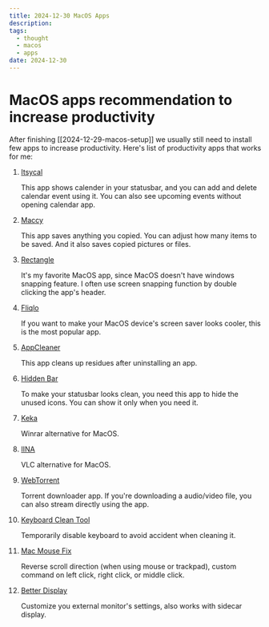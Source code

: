 ```yaml
---
title: 2024-12-30 MacOS Apps
description: 
tags:
  - thought
  - macos
  - apps
date: 2024-12-30
---
```


# MacOS apps recommendation to increase productivity
After finishing [[2024-12-29-macos-setup]] we usually still need to install few apps to increase productivity. Here's list of productivity apps that works for me:

1. [Itsycal](https://www.mowglii.com/itsycal/)

    This app shows calender in your statusbar, and you can add and delete calendar event using it. You can also see upcoming events without opening calendar app.

2. [Maccy](https://maccy.app/)

    This app saves anything you copied. You can adjust how many items to be saved. And it also saves copied pictures or files.

3. [Rectangle](https://rectangleapp.com/)

    It's my favorite MacOS app, since MacOS doesn't have windows snapping feature. I often use screen snapping function by double clicking the app's header.

4. [Fliqlo](https://fliqlo.com/)

    If you want to make your MacOS device's screen saver looks cooler, this is the most popular app.

5. [AppCleaner](https://freemacsoft.net/appcleaner/)

    This app cleans up residues after uninstalling an app.

6. [Hidden Bar](https://apps.apple.com/us/app/hidden-bar/id1452453066)

    To make your statusbar looks clean, you need this app to hide the unused icons. You can show it only when you need it.

7. [Keka](https://www.keka.io/en/)

    Winrar alternative for MacOS.

8. [IINA](https://iina.io/)

    VLC alternative for MacOS.

9.  [WebTorrent](https://webtorrent.io/)

    Torrent downloader app. If you're downloading a audio/video file, you can also stream directly using the app.

10. [Keyboard Clean Tool](https://folivora.ai/keyboardcleantool)

    Temporarily disable keyboard to avoid accident when cleaning it.

11. [Mac Mouse Fix](https://macmousefix.com/)

    Reverse scroll direction (when using mouse or trackpad), custom command on left click, right click, or middle click.

12. [Better Display](https://github.com/waydabber/BetterDisplay)

    Customize you external monitor's settings, also works with sidecar display.

